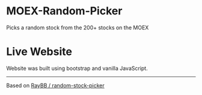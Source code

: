 # MOEX-Random-Picker
Picks a random stock from the 200+ stocks on the MOEX

# Live Website
Website was built using bootstrap and vanilla JavaScript.

_______________

Based on [RayBB / random-stock-picker](https://github.com/RayBB/random-stock-picker)
